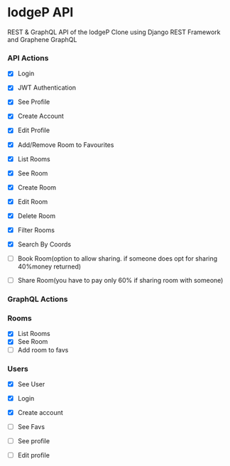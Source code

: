 # lodgeP API

REST & GraphQL API of the lodgeP Clone using Django REST Framework and Graphene GraphQL

### API Actions

- [x] Login
- [x] JWT Authentication
- [x] See Profile
- [x] Create Account
- [x] Edit Profile
- [x] Add/Remove Room to Favourites
- [x] List Rooms
- [x] See Room
- [x] Create Room
- [x] Edit Room
- [x] Delete Room
- [x] Filter Rooms
- [x] Search By Coords
- [ ] Book Room(option to allow sharing. if someone does opt for sharing 40%money returned)
- [ ] Share Room(you have to pay only 60% if sharing room with someone)


### GraphQL Actions

### Rooms
- [x] List Rooms
- [x] See Room
- [ ] Add room to favs

### Users
- [x] See User
- [x] Login
- [x] Create account
- [ ] See Favs
- [ ] See profile
- [ ] Edit profile

